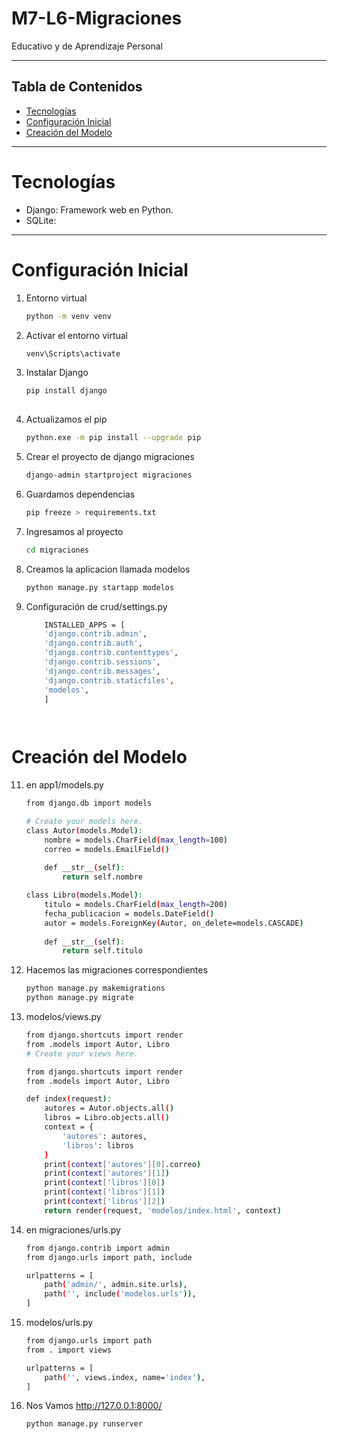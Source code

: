 # M7-L6-Migraciones
Educativo y de Aprendizaje Personal

---
## Tabla de Contenidos
- [Tecnologías](#Tecnologías)
- [Configuración Inicial](#configuración-Inicial)
- [Creación del Modelo](#creación-del-modelo)
---
# Tecnologías
- Django: Framework web en Python.
- SQLite:
--- 
# Configuración Inicial 
1. Entorno virtual 
    ```bash 
    python -m venv venv

2. Activar el entorno virtual
    ```bash 
    venv\Scripts\activate

3. Instalar Django
    ```bash 
    pip install django 
        
4. Actualizamos el pip 
    ```bash
    python.exe -m pip install --upgrade pip

5. Crear el proyecto de django migraciones
    ```bash 
    django-admin startproject migraciones

6. Guardamos dependencias
    ```bash
    pip freeze > requirements.txt

7. Ingresamos al proyecto 
    ```bash 
    cd migraciones

9. Creamos la aplicacion llamada modelos
    ```bash     
    python manage.py startapp modelos


10. Configuración de crud/settings.py 
    ```bash 
        INSTALLED_APPS = [
        'django.contrib.admin',
        'django.contrib.auth',
        'django.contrib.contenttypes',
        'django.contrib.sessions',
        'django.contrib.messages',
        'django.contrib.staticfiles',
        'modelos',
        ]
       



# Creación del Modelo 

11. en app1/models.py
    ```bash
    from django.db import models

    # Create your models here.
    class Autor(models.Model):
        nombre = models.CharField(max_length=100)
        correo = models.EmailField()
        
        def __str__(self):
            return self.nombre

    class Libro(models.Model):
        titulo = models.CharField(max_length=200)
        fecha_publicacion = models.DateField()
        autor = models.ForeignKey(Autor, on_delete=models.CASCADE)
        
        def __str__(self):
            return self.titulo

12. Hacemos las migraciones correspondientes
    ```bash
    python manage.py makemigrations
    python manage.py migrate

13. modelos/views.py
    ```bash
    from django.shortcuts import render
    from .models import Autor, Libro
    # Create your views here.

    from django.shortcuts import render
    from .models import Autor, Libro

    def index(request):
        autores = Autor.objects.all()
        libros = Libro.objects.all()
        context = {
            'autores': autores,
            'libros': libros
        }
        print(context['autores'][0].correo)
        print(context['autores'][1])
        print(context['libros'][0])
        print(context['libros'][1])
        print(context['libros'][2])
        return render(request, 'modelos/index.html', context)


14. en migraciones/urls.py
    ```bash
    from django.contrib import admin
    from django.urls import path, include

    urlpatterns = [
        path('admin/', admin.site.urls),
        path('', include('modelos.urls')),
    ]

16. modelos/urls.py
    ```bash
    from django.urls import path
    from . import views

    urlpatterns = [
        path('', views.index, name='index'),
    ]
17. Nos Vamos http://127.0.0.1:8000/ 
    ```bash
    python manage.py runserver